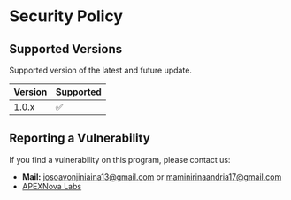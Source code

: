 # Security Policy

## Supported Versions

Supported version of the latest and future update.

| Version | Supported          |
| ------- | ------------------ |
| 1.0.x   | :white_check_mark: |

## Reporting a Vulnerability

If you find a vulnerability on this program, please contact us:
 - **Mail:** josoavonjiniaina13@gmail.com or maminirinaandria17@gmail.com
 - [APEXNova Labs](https://github.com/APEXNovaLabs)
